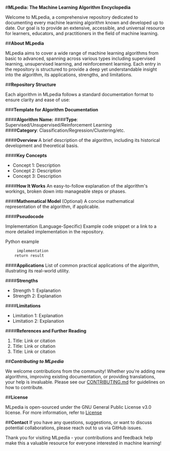 #**MLpedia: The Machine Learning Algorithm Encyclopedia**

Welcome to MLpedia, a comprehensive repository dedicated to documenting every machine learning algorithm known and developed up to date. Our goal is to provide an extensive, accessible, and universal resource for learners, educators, and practitioners in the field of machine learning.


##**About MLpedia**

MLpedia aims to cover a wide range of machine learning algorithms from basic to advanced, spanning across various types including supervised learning, unsupervised learning, and reinforcement learning. Each entry in the repository is structured to provide a deep yet understandable insight into the algorithm, its applications, strengths, and limitations.


##**Repository Structure**

Each algorithm in MLpedia follows a standard documentation format to ensure clarity and ease of use:

###**Template for Algorithm Documentation**

####**Algorithm Name:**
####**Type**: Supervised/Unsupervised/Reinforcement Learning  
####**Category**: Classification/Regression/Clustering/etc.

####**Overview**
A brief description of the algorithm, including its historical development and theoretical basis.

####**Key Concepts**
- Concept 1: Description
- Concept 2: Description
- Concept 3: Description

####**How It Works**
An easy-to-follow explanation of the algorithm's workings, broken down into manageable steps or phases.

####**Mathematical Model**
(Optional) A concise mathematical representation of the algorithm, if applicable.

####**Pseudocode**

Implementation (Language-Specific)
Example code snippet or a link to a more detailed implementation in the repository.

Python example
```def algorithm_example(params):
     implementation
    return result
```

####**Applications**
List of common practical applications of the algorithm, illustrating its real-world utility.

####**Strengths**
- Strength 1: Explanation
- Strength 2: Explanation

####**Limitations**
- Limitation 1: Explanation
- Limitation 2: Explanation

####**References and Further Reading**
1. Title: Link or citation
2. Title: Link or citation
3. Title: Link or citation


##***Contributing to MLpedia***

We welcome contributions from the community! Whether you're adding new algorithms, improving existing documentation, or providing translations, your help is invaluable. Please see our [CONTRIBUTING.md](https://github.com/NeeravSood/MLpedia/blob/main/Contributing.md) for guidelines on how to contribute.

##**License**

MLpedia is open-sourced under the GNU General Public License v3.0 license. For more information, refer to [License](https://github.com/NeeravSood/MLpedia/blob/main/LICENSE) 

##**Contact**
If you have any questions, suggestions, or want to discuss potential collaborations, please reach out to us via GitHub issues.

Thank you for visiting MLpedia - your contributions and feedback help make this a valuable resource for everyone interested in machine learning!
